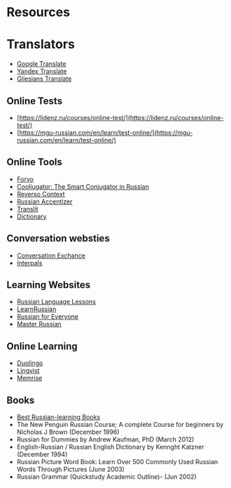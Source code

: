 # Resources

# Translators
* [Google Translate](https://translate.google.com/)
* [Yandex Translate](https://translate.yandex.com/)
* [Gliesians Translate](https://gliesians.com/translate.faces)

## Online Tests
* [https://lidenz.ru/courses/online-test/](https://lidenz.ru/courses/online-test/)
* [https://mgu-russian.com/en/learn/test-online/](https://mgu-russian.com/en/learn/test-online/)
 
## Online Tools
* [Forvo](https://forvo.com/)
* [Cooljugator: The Smart Conjugator in Russian](https://cooljugator.com/ru)
* [Reverso Context](http://context.reverso.net/%D0%BF%D0%B5%D1%80%D0%B5%D0%B2%D0%BE%D0%B4/)
* [Russian Accentizer](http://morpher.ru/accentizer/)
* [Translit](http://translit.net/)
* [Dictionary](https://www.multitran.com/)
 
## Conversation websties
* [Conversation Exchance](https://conversationexchange.com/)
* [Interpals](https://www.interpals.net/)

## Learning Websites
* [Russian Language Lessons](http://www.russianlessons.net/)
* [LearnRussian](http://learnrussian.rt.com/)
* [Russian for Everyone](http://www.russianforeveryone.com/)
* [Master Russian](http://masterrussian.com/)

## Online Learning
* [Duolingo](https://www.duolingo.com/)
* [Lingvist](https://learn.lingvist.com/)
* [Memrise](https://www.memrise.com/)

## Books

* [Best Russian-learning Books](https://www.duolingo.com/comment/27595015)
* The New Penguin Russian Course; A complete Course for beginners by Nicholas J Brown (December 1996)
* Russian for Dummies by Andrew Kaufman, PhD (March 2012)
* English-Russian / Russian English Dictionary by Kennght Katzner (December 1994)
* Russian Picture Word Book: Learn Over 500 Commonly Used Russian Words Through Pictures (June 2003)
* Russian Grammar (Quickstudy Academic Outline)- (Jun 2002)
